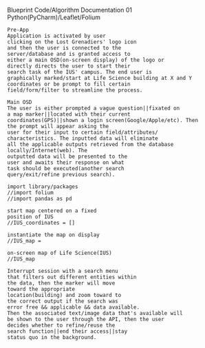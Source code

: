Blueprint Code/Algorithm Documentation 01
Python(PyCharm)/Leaflet/Folium 
	
	Pre-App
	Application is activated by user 		
	clicking on the Lost Grenadiers' logo icon 
 	and then the user is connected to the
	server/database and is granted access to 
 	either a main OSD(on-screen display) of the logo or 
	directly directs the user to start their 
	search task of the IUS' campus. The end user is 
	graphically marked/start at Life Science building at X and Y 
	coordinates or be prompt to fill certain 
	field/form/filter to streamline the process. 
	
	Main OSD
	The user is either prompted a vague question||fixated on 
	a map marker||located with their current 
	coordinates(GPS)||shown a login screen(Google/Apple/etc). Then 
	the prompt will appear asking the 		   
 	user for their input to certain field/attributes/
  	characteristics. The inputted data will eliminate 
   	all the applicable outputs retrieved from the database 
	locally/Internet(web). The 
	outputted data will be presented to the 
	user and awaits their response on what 	
	task should be executed(another search 
	query/exit/refine previous search).  

	import library/packages
	//import folium	
	//import pandas as pd
	
	start map centered on a fixed 	
	position of IUS
	//IUS_coordinates = []
	
	instantiate the map on display
	//IUS_map = 

	on-screen map of Life Science(IUS)
	//IUS_map	
	
	Interrupt session with a search menu 
	that filters out different entities within
	the data, then the marker will move 
	toward the appropriate 				   
	location(building) and zoom toward to
	the correct output if the search was 
	error free && applicable && data available.
 	Then the associated text/image data that's available will
	be shown to the user through the API, then the user  
	decides whether to refine/reuse the 
 	search function||end their access||stay 
	status quo in the background. 
	
	
	
		
	
	
	
